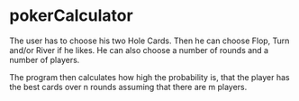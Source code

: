 # pokerCalculator
The user has to choose his two Hole Cards.
Then he can choose Flop, Turn and/or River if he likes.
He can also choose a number of rounds and a number of players.

The program then calculates how high the probability is, that the player has the best cards over n rounds assuming that there are m players.
